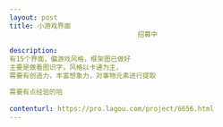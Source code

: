 ```yaml
---                
layout: post       
title: 小游戏界面
                                招募中
           
description: 
有15个界面，偏游戏风格，框架图已做好
主要是做看图识字，风格以卡通为主，
需要有创造力，丰富想象力，对事物元素进行提取

需要有点经验的哈
     
contenturl: https://pro.lagou.com/project/6656.html      
---                 
```

